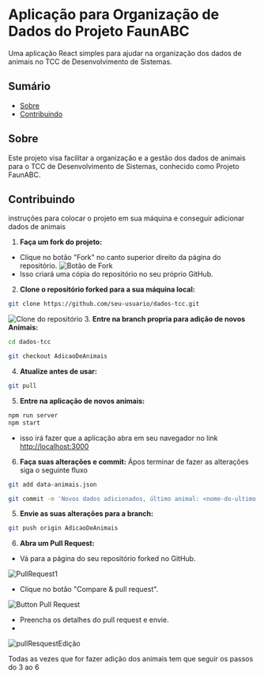 
# Aplicação para Organização de Dados do Projeto FaunABC

Uma aplicação React simples para ajudar na organização dos dados de animais no TCC de Desenvolvimento de Sistemas.

## Sumário

- [Sobre](#sobre)
- [Contribuindo](#contribuindo)

## Sobre

Este projeto visa facilitar a organização e a gestão dos dados de animais para o TCC de Desenvolvimento de Sistemas, conhecido como Projeto FaunABC.


## Contribuindo

instruções para colocar o projeto em sua máquina e conseguir adicionar dados de animais
1. **Faça um fork do projeto:**
- Clique no botão "Fork" no canto superior direito da página do repositório.
![Botão de Fork](https://github.com/Leticia-Emily-Moraes/dados-tcc/assets/95486245/69bd3a3c-ded9-4ee2-a7c3-ab89d2bb0042)
- Isso criará uma cópia do repositório no seu próprio GitHub.
2. **Clone o repositório forked para a sua máquina local:**
```sh
git clone https://github.com/seu-usuario/dados-tcc.git
```

![Clone do repositório](https://github.com/Leticia-Emily-Moraes/dados-tcc/assets/95486245/0b438dfd-8ec1-402f-b478-83fb67e54897)
3. **Entre na branch propria para adição de novos Animais:**

```sh
cd dados-tcc

git checkout AdicaoDeAnimais
```

4. **Atualize antes de usar:**

```sh
git pull

```

5. **Entre na aplicação de novos animais:**
```sh
npm run server
npm start
```
- isso irá fazer que a aplicação abra em seu navegador no link [http://localhost:3000](http://localhost:3000)

6. **Faça suas alterações e commit:**
Ápos terminar de fazer as alterações siga o seguinte fluxo
```sh
git add data-animais.json
```
```sh
git commit -m 'Novos dados adicionados, último animal: <nome-do-ultimo animal-adicionado>'
```
5. **Envie as suas alterações para a branch:**

```sh
git push origin AdicaoDeAnimais
```

6. **Abra um Pull Request:**

- Vá para a página do seu repositório forked no GitHub.

![PullRequest1](https://github.com/Leticia-Emily-Moraes/dados-tcc/assets/95486245/eb3c58f9-c1a9-4ae9-9f2f-d26249bd935c)
- Clique no botão "Compare & pull request".

![Button Pull Request](https://github.com/Leticia-Emily-Moraes/dados-tcc/assets/95486245/3a3db437-9b85-48b1-8a0c-78d5496f3374)
- Preencha os detalhes do pull request e envie.
- 
![pullResquestEdição](https://github.com/Leticia-Emily-Moraes/dados-tcc/assets/95486245/03b0d394-0adc-4fd2-bf1e-f3df38ac6e80)

Todas as vezes que for fazer adição dos animais tem que seguir os passos do 3 ao 6
